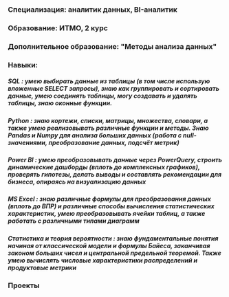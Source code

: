 ### Специализация: аналитик данных, BI-аналитик
### Образование: ИТМО, 2 курс
### Дополнительное образование: "Методы анализа данных"
### Навыки:
##### SQL : умею выбирать данные из таблицы (в том числе использую вложенные SELECT запросы), знаю как группировать и сортировать данные, умею соединять таблицы, могу создавать и удалять таблицы, знаю оконные функции. 
##### Python : знаю кортежи, списки, матрицы, множества, словари, а также умею реализовывать различные функции и методы. Знаю Pandas и Numpy для анализа больших данных (работа с null-значениями, преобразование данных, подсчёт метрик)
##### Power BI : умею преобразовывать данные через PowerQuery, строить динамические дашборды (вплоть до комплексных графиков), проверять гипотезы, делать выводы и составлять рекомендации для бизнеса, опираясь на визуализацию данных 
##### MS Excel : знаю различные формулы для преобразования данных (вплоть до ВПР) и различные способы вычисления статистических характеристик, умею преобразовывать ячейки таблиц, а также работать с различными типами диаграмм
##### Статистика и теория вероятности : знаю фундаментальные понятия начиная от классической модели и формулы Байеса, заканчивая законом больших чисел и центральной предельной теоремой. Также умею вычислять числовые характеристики распределений и продуктовые метрики
### Проекты
